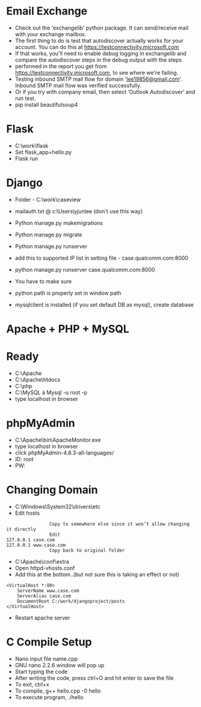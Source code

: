 # Email Exchange
- Check out the 'exchangelib' python package.  It can send/receive mail with your exchange mailbox.  
-	The first thing to do is test that autodiscover actually works for your account. You can do this at https://testconnectivity.microsoft.com
-	If that works, you'll need to enable debug logging in exchangelib and compare the autodiscover steps in the debug output with the steps
-	performed in the report you get from https://testconnectivity.microsoft.com, to see where we're failing.
-	Testing inbound SMTP mail flow for domain 'lee19856@gmail.com'. Inbound SMTP mail flow was verified successfully.
-	Or if you try with company email, then select ‘Outlook Autodiscover’ and run test.
-	pip install beautifulsoup4

# Flask
-	C:\work\flask
-	Set flask_app=hello.py
-	Flask run

# Django
- Folder - C:\work\caseview
-	mailauth.txt @ c:\Users\yjunlee (don't use this way)

- Python manage.py makemigrations
- Python manage.py migrate
- Python manage.py runserver
- add this to supported IP list in setting file - case.qualcomm.com:8000
-	python manage.py runserver case.qualcomm.com:8000

- You have to make sure
-	python path is properly set in window path
-	mysqlclient is installed (if you set default DB as mysql), create database <make db name same as foler name>

# Apache + PHP + MySQL
# Ready
-	C:\Apache
-	C:\Apache\htdocs
-	C:\php
-	C:\MySQL à Mysql -u root -p
-	type localhost in browser

# phpMyAdmin
-	C:\Apache\bin\ApacheMonitor.exe
-	type localhost in browser
-	click phpMyAdmin-4.8.3-all-languages/
-	ID: root
-	PW: <your password>

# Changing Domain
-	C:\Windows\System32\drivers\etc
-	Edit hosts
```
                Copy to somewhere else since it won’t allow changing it directly
                Edit
127.0.0.1 case.com
127.0.0.1 www.case.com
                Copy back to original folder
```
-	C:\Apache\conf\extra
-	Open httpd-vhosts.conf
-	Add this at the bottom..(but not sure this is taking an effect or not)
```
<VirtualHost *:80>
    ServerName www.case.com
    ServerAlias case.com
    DocumentRoot C:/work/djangoproject/posts
</VirtualHost>
```
-	Restart apache server

# C Compile Setup
-	Nano input file name.cpp
-	GNU nano 2.2.6 window will pop up
-	Start typing the code
-	After writing the code, press ctrl+O and hit enter to save the file
-	To exit, ctrl+x
-	To compile, g++ hello.cpp -0 hello
-	To execute program, ./hello
